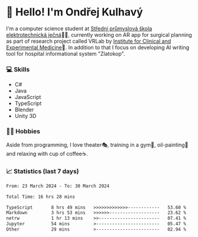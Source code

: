 # 👋 Hello! I'm Ondřej Kulhavý

I'm a computer science student at [Střední průmyslová škola elektrotechnická ječná](https://www.spsejecna.cz/)👨‍🎓, currently working on AR app for surgical planning as part of research project called VRLab by [Institute for Clinical and Experimental Medicine](https://www.ikem.cz/en/)🏥.
In addition to that I focus on developing AI writing tool for hospital informational system "Zlatokop".

### 💻 Skills
- C#
- Java
- JavaScript
- TypeScript
- Blender
- Unity 3D

### 🏋️‍♂️ Hobbies

Aside from programming, I love theater🎭, training in a gym💪, oil-painting🎨 and relaxing with cup of coffee☕.
### 📈 Statistics (last 7 days)
<!--START_SECTION:waka-->

```txt
From: 23 March 2024 - To: 30 March 2024

Total Time: 16 hrs 28 mins

TypeScript       8 hrs 49 mins   >>>>>>>>>>>>>------------   53.60 %
Markdown         3 hrs 53 mins   >>>>>>-------------------   23.62 %
netrw            1 hr 13 mins    >>-----------------------   07.41 %
Jupyter          54 mins         >------------------------   05.47 %
Other            29 mins         >------------------------   02.94 %
```

<!--END_SECTION:waka-->



